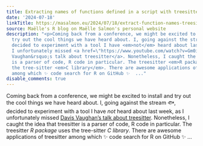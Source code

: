 ```yaml
---
title: Extracting names of functions defined in a script with treesitter
date: '2024-07-18'
linkTitle: https://masalmon.eu/2024/07/18/extract-function-names-treesitter/
source: Maëlle's R blog on Maëlle Salmon's personal website
description: "<p>Coming back from a conference, we might be excited to install and
  try out the cool things we have heard about. I, going against the stream \U0001F41F,
  decided to experiment with a tool I have <em>not</em> heard about last week, as
  I unfortunately missed <a href=\"https://www.youtube.com/watch?v=Gm0ikRBAfwc\">Davis
  Vaughan&rsquo;s talk about treesitter</a>. Nonetheless, I caught the idea that treesitter
  is a parser of code, R code in particular. The treesitter <em>R package</em> uses
  the tree-sitter <em>C library</em>. There are awesome applications of treesitter
  among which ✨ code search for R on GitHub ✨  ..."
disable_comments: true
---
```

<p>Coming back from a conference, we might be excited to install and try out the cool things we have heard about. I, going against the stream 🐟, decided to experiment with a tool I have <em>not</em> heard about last week, as I unfortunately missed <a href="https://www.youtube.com/watch?v=Gm0ikRBAfwc">Davis Vaughan&rsquo;s talk about treesitter</a>. Nonetheless, I caught the idea that treesitter is a parser of code, R code in particular. The treesitter <em>R package</em> uses the tree-sitter <em>C library</em>. There are awesome applications of treesitter among which ✨ code search for R on GitHub ✨  ...